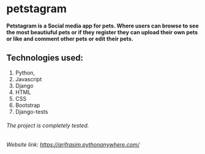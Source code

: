 # petstagram

**Petstagram is a Social media app for pets. Where users can browse to see the most beautiuful pets or if they register they can upload their own pets or like and comment other pets or edit their pets.**

## Technologies used:
1. Python,
2.  Javascript
3.  Django
4.   HTML
5.    CSS
6.    Bootstrap
7.    Django-tests
###### The project is completely tested.
###### Website link: https://arifrasim.pythonanywhere.com/

